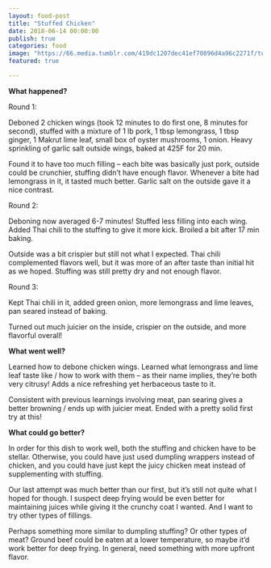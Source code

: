 ```yaml
---
layout: food-post
title: "Stuffed Chicken"
date: 2018-06-14 00:00:00
publish: true
categories: food
image: "https://66.media.tumblr.com/419dc1207dec41ef70896d4a96c2271f/tumblr_inline_pacse8Y0MF1qegio5_1280.jpg"
featured: true

---
```


__What happened?__

Round 1:

Deboned 2 chicken wings (took 12 minutes to do first one, 8 minutes for second), stuffed with a mixture of 1 lb pork, 1 tbsp lemongrass, 1 tbsp ginger, 1 Makrut lime leaf, small box of oyster mushrooms, 1 onion. Heavy sprinkling of garlic salt outside wings, baked at 425F for 20 min.

Found it to have too much filling – each bite was basically just pork, outside could be crunchier, stuffing didn’t have enough flavor. Whenever a bite had lemongrass in it, it tasted much better. Garlic salt on the outside gave it a nice contrast.

Round 2:

Deboning now averaged 6-7 minutes! Stuffed less filling into each wing. Added Thai chili to the stuffing to give it more kick. Broiled a bit after 17 min baking.

Outside was a bit crispier but still not what I expected. Thai chili complemented flavors well, but it was more of an after taste than initial hit as we hoped. Stuffing was still pretty dry and not enough flavor.

Round 3:

Kept Thai chili in it, added green onion, more lemongrass and lime leaves, pan seared instead of baking.

Turned out much juicier on the inside, crispier on the outside, and more flavorful overall! 

__What went well?__

Learned how to debone chicken wings. Learned what lemongrass and lime leaf taste like / how to work with them – as their name implies, they’re both very citrusy! Adds a nice refreshing yet herbaceous taste to it. 

Consistent with previous learnings involving meat, pan searing gives a better browning / ends up with juicier meat. Ended with a pretty solid first try at this! 

__What could go better?__

In order for this dish to work well, both the stuffing and chicken have to be stellar. Otherwise, you could have just used dumpling wrappers instead of chicken, and you could have just kept the juicy chicken meat instead of supplementing with stuffing. 

Our last attempt was much better than our first, but it’s still not quite what I hoped for though. I suspect deep frying would be even better for maintaining juices while giving it the crunchy coat I wanted. And I want to try other types of fillings.

Perhaps something more similar to dumpling stuffing? Or other types of meat? Ground beef could be eaten at a lower temperature, so maybe it’d work better for deep frying. In general, need something with more upfront flavor.
